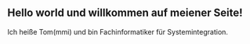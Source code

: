 ## Hello world und willkommen auf meiener Seite!

Ich heiße Tom(mmi) und bin Fachinformatiker für Systemintegration.

